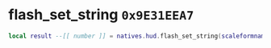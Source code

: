 # flash_set_string `0x9E31EEA7`

```lua
local result --[[ number ]] = natives.hud.flash_set_string(scaleformname --[[ string ]], scaleformvarname --[[ string ]], _unk2 --[[ number ]], _unk3 --[[ number ]])
```